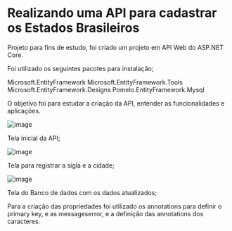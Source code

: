 # Realizando uma API para cadastrar os Estados Brasileiros

Projeto para fins de estudo, foi criado um projeto em API Web do ASP.NET Core.

Foi utilizado os seguintes pacotes para instalação;

Microsoft.EntityFramework
Microsoft.EntityFramework.Tools
Microsoft.EntityFramework.Designs
Pomelo.EntityFramework.Mysql

O objetivo foi para estudar a criação da API, entender as funcionalidades e aplicações.

![image](https://user-images.githubusercontent.com/113942505/219498909-f8760ece-98ee-4dc8-bb01-c23b70b6e63d.png)

Tela inicial da API;

![image](https://user-images.githubusercontent.com/113942505/219499178-c8a0664f-5a93-4d5c-842c-9ed0df59ed95.png)

Tela para registrar a sigla e a cidade;

![image](https://user-images.githubusercontent.com/113942505/219499348-d0307ff9-544b-48b3-8709-d662d9190297.png)

Tela do Banco de dados com os dados atualizados;

Para a criação das propriedades foi utilizado os annotations para definir o primary key, e as messageserror, e a definição das annotations dos caracteres.


